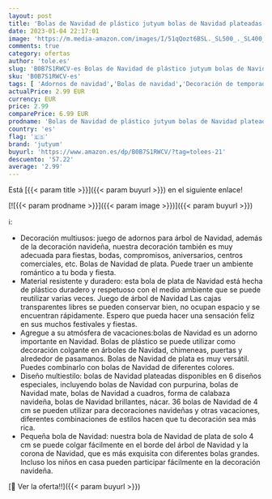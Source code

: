 ```yaml
---
layout: post
title: 'Bolas de Navidad de plástico jutyum bolas de Navidad plateadas  juego de 36 bolas de Navidad para decoración de Navidad  decoración de fiestas  decoración de vacaciones'
date: 2023-01-04 22:17:01
image: 'https://m.media-amazon.com/images/I/51qQozt6BSL._SL500_._SL400_.jpg'
comments: true
category: ofertas
author: 'tole.es'
slug: 'B0B7S1RWCV-es Bolas de Navidad de plástico jutyum bolas de Navidad...'
sku: 'B0B7S1RWCV-es'
tags: [ 'Adornos de navidad','Bolas de navidad','Decoración de temporada','Decoración del hogar','Hogar y cocina','jutyum','navidad','🇪🇸', ]
actualPrice: 2.99 EUR
currency: EUR
price: 2.99
comparePrice: 6.99 EUR
prodname: 'Bolas de Navidad de plástico jutyum bolas de Navidad plateadas  juego de 36 bolas de Navidad para decoración de Navidad  decoración de fiestas  decoración de vacaciones'
country: 'es'
flag: '🇪🇸'
brand: 'jutyum'
buyurl: 'https://www.amazon.es/dp/B0B7S1RWCV/?tag=tolees-21'
descuento: '57.22'
average: '2.99'
---
```


Está [{{< param title >}}]({{< param buyurl >}}) en el siguiente enlace!

[![{{< param prodname >}}]({{< param image >}})]({{< param buyurl >}})

ℹ️:

- Decoración multiusos: juego de adornos para árbol de Navidad, además de la decoración navideña, nuestra decoración también es muy adecuada para fiestas, bodas, compromisos, aniversarios, centros comerciales, etc. Bolas de Navidad de plata. Puede traer un ambiente romántico a tu boda y fiesta.
- Material resistente y duradero: esta bola de plata de Navidad está hecha de plástico duradero y respetuoso con el medio ambiente que se puede reutilizar varias veces. Juego de árbol de Navidad Las cajas transparentes libres se pueden conservar bien, no ocupan espacio y se encuentran rápidamente. Espero que pueda hacer una sensación feliz en sus muchos festivales y fiestas.
- Agregue a su atmósfera de vacaciones:bolas de Navidad es un adorno importante en Navidad. Bolas de plástico se puede utilizar como decoración colgante en árboles de Navidad, chimeneas, puertas y alrededor de pasamanos. Bolas de Navidad de plata es muy versátil. Puedes combinarlo con bolas de Navidad de diferentes colores.
- Diseño multiestilo: bolas de Navidad plateadas disponibles en 6 diseños especiales, incluyendo bolas de Navidad con purpurina, bolas de Navidad mate, bolas de Navidad a cuadros, forma de calabaza navideña, bolas de Navidad brillantes, nácar. 36 bolas de Navidad de 4 cm se pueden utilizar para decoraciones navideñas y otras vacaciones, diferentes combinaciones de estilos hacen que tu decoración sea más rica.
- Pequeña bola de Navidad: nuestra bola de Navidad de plata de solo 4 cm se puede colgar fácilmente en el borde del árbol de Navidad y la corona de Navidad, que es más exquisita con diferentes bolas grandes. Incluso los niños en casa pueden participar fácilmente en la decoración navideña.

[🛒 Ver la oferta!!]({{< param buyurl >}})
